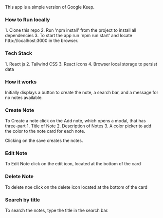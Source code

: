 

This app is a simple version of Google Keep.

<h3>How to Run locally </h3>
1. Clone this repo
2. Run 'npm install' from the project to install all dependencies
3. To start the app run 'npm run start' and locate http://localhost:3000 in the browser.


<h3>Tech Stack</h3>
1. React js
2. Tailwind CSS
3. React icons
4. Browser local storage to persist data

<h3> How it works </h3>

Initially displays a button to create the note, a search bar, and a message for no notes available.

<h3>Create Note</h3>
To Create a note click on the Add note, which opens a modal, that has three-part 
  1. Title of Note
  2. Description of Notes
  3. A color picker to add the color to the note card for each note.

  Clicking on the save creates the notes.

<h3>Edit Note</h3>
To Edit Note click on the edit icon, located at the bottom of the card

<h3>Delete Note</h3>
To delete noe click on the delete icon located at the bottom of the card

<h3>Search by title</h3>
To search the notes, type the title in the search bar.

